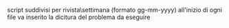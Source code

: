 script suddivisi per rivista\settimana (formato gg-mm-yyyy) 
all'inizio di ogni file va inserito la dicitura del problema da eseguire
